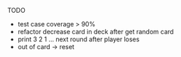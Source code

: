 TODO

- test case coverage > 90%
- refactor decrease card in deck after get random card
- print 3 2 1 ... next round after player loses
- out of card -> reset
